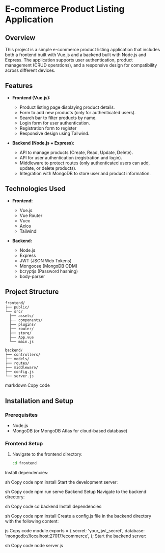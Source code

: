 # E-commerce Product Listing Application

## Overview

This project is a simple e-commerce product listing application that includes both a frontend built with Vue.js and a backend built with Node.js and Express. The application supports user authentication, product management (CRUD operations), and a responsive design for compatibility across different devices.

## Features

- **Frontend (Vue.js):**
    - Product listing page displaying product details.
    - Form to add new products (only for authenticated users).
    - Search bar to filter products by name.
    - Login form for user authentication.
    - Registration form to register
    - Responsive design using Tailwind.

- **Backend (Node.js + Express):**
    - API to manage products (Create, Read, Update, Delete).
    - API for user authentication (registration and login).
    - Middleware to protect routes (only authenticated users can add, update, or delete products).
    - Integration with MongoDB to store user and product information.

## Technologies Used

- **Frontend:**
    - Vue.js
    - Vue Router
    - Vuex
    - Axios
    - Tailwind

- **Backend:**
    - Node.js
    - Express
    - JWT (JSON Web Tokens)
    - Mongoose (MongoDB ODM)
    - bcryptjs (Password hashing)
    - body-parser

## Project Structure
```shell
frontend/
├── public/
└── src/
  ├── assets/
  ├── components/
  ├── plugins/
  ├── router/
  ├── store/
  ├── App.vue
  └── main.js

backend/
├── controllers/
├── models/
├── routes/
├── middleware/
├── config.js
└── server.js
```
markdown
Copy code

## Installation and Setup

### Prerequisites

- Node.js
- MongoDB (or MongoDB Atlas for cloud-based database)

### Frontend Setup

1. Navigate to the frontend directory:
   ```sh
   cd frontend
Install dependencies:

sh
Copy code
npm install
Start the development server:

sh
Copy code
npm run serve
Backend Setup
Navigate to the backend directory:

sh
Copy code
cd backend
Install dependencies:

sh
Copy code
npm install
Create a config.js file in the backend directory with the following content:

js
Copy code
module.exports = {
secret: 'your_jwt_secret',
database: 'mongodb://localhost:27017/ecommerce',
};
Start the backend server:

sh
Copy code
node server.js